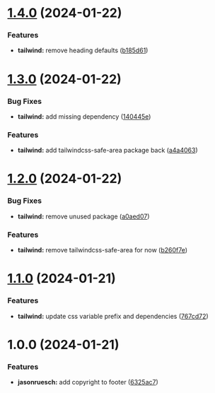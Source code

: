 # [1.4.0](https://github.com/jasonruesch/jasonruesch/compare/jasonruesch-v1.3.0...jasonruesch-v1.4.0) (2024-01-22)


### Features

* **tailwind:** remove heading defaults ([b185d61](https://github.com/jasonruesch/jasonruesch/commit/b185d61103d900dbac69b02bea95c7fd832bb24e))

# [1.3.0](https://github.com/jasonruesch/jasonruesch/compare/jasonruesch-v1.2.0...jasonruesch-v1.3.0) (2024-01-22)


### Bug Fixes

* **tailwind:** add missing dependency ([140445e](https://github.com/jasonruesch/jasonruesch/commit/140445ea9d0e4ba9f995734a7177b8b41860eea3))


### Features

* **tailwind:** add tailwindcss-safe-area package back ([a4a4063](https://github.com/jasonruesch/jasonruesch/commit/a4a4063fc005f1450b1e57f90b8e58620df79c9f))

# [1.2.0](https://github.com/jasonruesch/jasonruesch/compare/jasonruesch-v1.1.0...jasonruesch-v1.2.0) (2024-01-22)


### Bug Fixes

* **tailwind:** remove unused package ([a0aed07](https://github.com/jasonruesch/jasonruesch/commit/a0aed0736bad66e425b03b2f50e596ebacb3ae28))


### Features

* **tailwind:** remove tailwindcss-safe-area for now ([b260f7e](https://github.com/jasonruesch/jasonruesch/commit/b260f7ebfcce2f5c11ab255219e7f5e1b07d21ac))

# [1.1.0](https://github.com/jasonruesch/jasonruesch/compare/jasonruesch-v1.0.0...jasonruesch-v1.1.0) (2024-01-21)


### Features

* **tailwind:** update css variable prefix and dependencies ([767cd72](https://github.com/jasonruesch/jasonruesch/commit/767cd724da00da0f6c55c0d58f45f091ec80610c))

# 1.0.0 (2024-01-21)


### Features

* **jasonruesch:** add copyright to footer ([6325ac7](https://github.com/jasonruesch/jasonruesch/commit/6325ac7caf04a6365b773618c9d906ebd9afe200))
